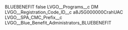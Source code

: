 <?xml version="1.0" encoding="UTF-8"?>
<CustomMetadata xmlns="http://soap.sforce.com/2006/04/metadata" xmlns:xsi="http://www.w3.org/2001/XMLSchema-instance" xmlns:xsd="http://www.w3.org/2001/XMLSchema">
    <label>BLUEBENEFIT</label>
    <protected>false</protected>
    <values>
        <field>LVGO__Programs__c</field>
        <value xsi:type="xsd:string">DM</value>
    </values>
    <values>
        <field>LVGO__Registration_Code_ID__c</field>
        <value xsi:type="xsd:string">a8J5G000000CrahUAC</value>
    </values>
    <values>
        <field>LVGO__SPA_CMC_Prefix__c</field>
        <value xsi:type="xsd:string">LVGO__Blue_Benefit_Administrators_BLUEBENEFIT</value>
    </values>
</CustomMetadata>
